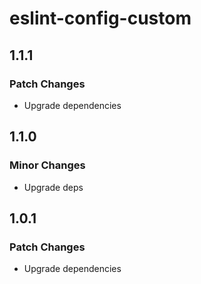 # eslint-config-custom

## 1.1.1

### Patch Changes

- Upgrade dependencies

## 1.1.0

### Minor Changes

- Upgrade deps

## 1.0.1

### Patch Changes

- Upgrade dependencies
